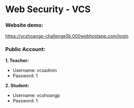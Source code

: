 # Web Security - VCS
### Website demo:
https://vcshoangp-challenge5b.000webhostapp.com/login
### Public Account:
**1. Teacher:**
* Username: vcsadmin
* Password: 1 

**2. Student:**
* Username: vcshoangp
* Password: 1
